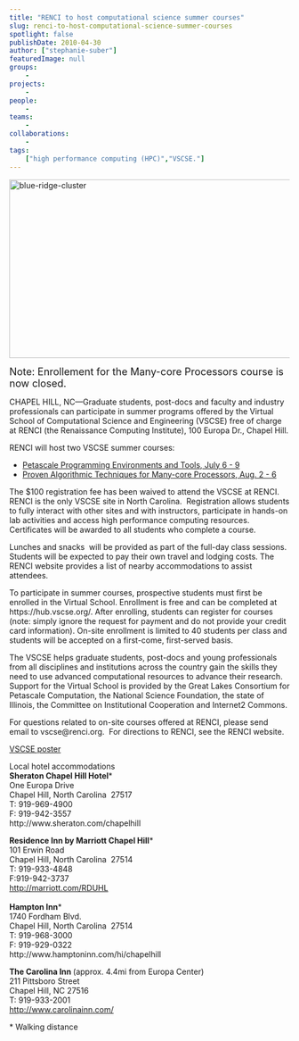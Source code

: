 ```yaml
---
title: "RENCI to host computational science summer courses"
slug: renci-to-host-computational-science-summer-courses
spotlight: false
publishDate: 2010-04-30
author: ["stephanie-suber"]
featuredImage: null
groups:
    - 
projects:
    - 
people:
    - 
teams: 
    - 
collaborations:
    - 
tags:
    ["high performance computing (HPC)","VSCSE."]
---
```

<p><img class="alignnone size-full wp-image-4978" title="blue-ridge-cluster" src="https://www.renci.org/wp-content/uploads/2010/04/blue-ridge-cluster.jpg" alt="blue-ridge-cluster" width="630" height="320" /></p>

<p><span style="font-size: large;">Note: Enrollement for the Many-core Processors course is now closed.</span></p>

<p>CHAPEL HILL, NC—Graduate students, post-docs and faculty and industry professionals can participate in summer programs offered by the Virtual School of Computational Science and Engineering (VSCSE) free of charge at RENCI (the Renaissance Computing Institute), 100 Europa Dr., Chapel Hill. <!--more--></p>

<p>RENCI will host two VSCSE summer courses:</p>

<ul>
	<li><a href="http://www.vscse.org/summerschool/2010/petascale.html" target="_blank">Petascale Programming Environments and Tools, July 6 - 9</a></li>
	<li><a href="http://www.vscse.org/summerschool/2010/manycore.html" target="_blank">Proven Algorithmic Techniques for Many-core Processors, Aug. 2 - 6</a></li>
</ul>

<p>The $100 registration fee has been waived to attend the VSCSE at RENCI. RENCI is the only VSCSE site in North Carolina.  Registration allows students to fully interact with other sites and with instructors, participate in hands-on lab activities and access high performance computing resources. Certificates will be awarded to all students who complete a course.</p>

<p>Lunches and snacks  will be provided as part of the full-day class sessions. Students will be expected to pay their own travel and lodging costs. The RENCI website provides a list of nearby accommodations to assist attendees.</p>

<p>To participate in summer courses, prospective students must first be enrolled in the Virtual School. Enrollment is free and can be completed at https://hub.vscse.org/. After enrolling, students can register for courses (note: simply ignore the request for payment and do not provide your credit card information). On-site enrollment is limited to 40 students per class and students will be accepted on a first-come, first-served basis.</p>

<p>The VSCSE helps graduate students, post-docs and young professionals from all disciplines and institutions across the country gain the skills they need to use advanced computational resources to advance their research. Support for the Virtual School is provided by the Great Lakes Consortium for Petascale Computation, the National Science Foundation, the state of Illinois, the Committee on Institutional Cooperation and Internet2 Commons.</p>

<p>For questions related to on-site courses offered at RENCI, please send email to vscse@renci.org.  For directions to RENCI, see the RENCI website.</p>

<p><a href="https://www.renci.org/wp-content/uploads/2010/04/VSCSE-2010-Flyer.pdf">VSCSE poster</a></p>

<p><span class="head2">Local hotel accommodations</span><br />
 <strong>Sheraton Chapel Hill Hotel</strong>*<br />
 One Europa Drive<br />
 Chapel Hill, North Carolina  27517<br />
 T: 919-969-4900<br />
 F: 919-942-3557<br />
 http://www.sheraton.com/chapelhill</p>

<p><strong>Residence Inn by Marriott Chapel Hill</strong>*<br />
 101 Erwin Road<br />
 Chapel Hill, North Carolina  27514<br />
 T: 919-933-4848<br />
 F:919-942-3737<br />
 <a href="http://marriott.com/RDUHL" target="_blank">http://marriott.com/RDUHL</a><br />
 <strong><br />
 Hampton Inn</strong>*<br />
 1740 Fordham Blvd.<br />
 Chapel Hill, North Carolina  27514<br />
 T: 919-968-3000<br />
 F: 919-929-0322<br />
 http://www.hamptoninn.com/hi/chapelhill</p>

<p><strong>The Carolina Inn </strong>(approx. 4.4mi from Europa Center)<br />
 211 Pittsboro Street<br />
 Chapel Hill, NC 27516<br />
 T: 919-933-2001<br />
 <a href="http://www.carolinainn.com/" target="_blank">http://www.carolinainn.com/</a></p>

<p>* Walking distance</p>
